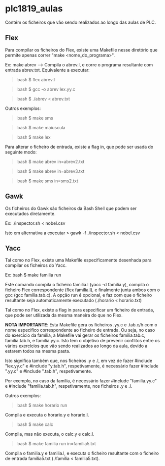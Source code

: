 # plc1819_aulas
Contém os ficheiros que vão sendo realizados ao longo das aulas de PLC.

## Flex
Para compilar os ficheiros do Flex, existe uma Makefile nesse diretório que permite apenas correr "make <nome_do_programa>".

Ex: make abrev --> Compila o abrev.l, e corre o programa resultante com entrada abrev.txt. Equivalente a executar:

> bash $ flex abrev.l

> bash $ gcc -o abrev lex.yy.c

> bash $ ./abrev < abrev.txt

Outros exemplos:

> bash $ make sms

> bash $ make maiuscula

> bash $ make lex

Para alterar o ficheiro de entrada, existe a flag in, que pode ser usada do seguinte modo:

> bash $ make abrev in=abrev2.txt

> bash $ make abrev in=abrev3.txt

> bash $ make sms in=sms2.txt

## Gawk
Os ficheiros do Gawk são ficheiros da Bash Shell que podem ser executados diretamente.

Ex: ./inspector.sh < nobel.csv

Isto em alternativa a executar > gawk -f ./inspector.sh < nobel.csv

## Yacc
Tal como no Flex, existe uma Makefile especificamente desenhada para compilar os ficheiros do Yacc.

Ex: bash $ make familia run

Este comando compila o ficheiro familia.l (yacc -d familia.y), compila o ficheiro Flex correspondente (flex familia.l), e finalmente junta ambos com o gcc (gcc familia.tab.c). A opção run é opcional, e faz com que o ficheiro resultante seja automaticamente executado (./horario < horario.txt)

Tal como no Flex, existe a flag in para especificar um ficheiro de entrada, que pode ser utilizada da mesma maneira do que no Flex.

**NOTA IMPORTANTE**: Esta Makefile gera os ficheiros .yy.c e .tab.c/h com o nome específico correspondente ao ficheiro de entrada. Ou seja, no caso do exercício da família, a Makefile vai gerar os ficheiros familia.tab.c, familia.tab.h, e familia.yy.c. Isto tem o objetivo de prevenir conflitos entre os vários exercícios que vão sendo realizados ao longo da aula, devido a estarem todos na mesma pasta.

Isto significa também que, nos ficheiros .y e .l, em vez de fazer #include "lex.yy.c" e #include "y.tab.h", respetivamente, é necessário fazer #include "<nome>.yy.c" e #include "<nome>.tab.h", respetivamente.
  
Por exemplo, no caso da família, é necessário fazer #include "familia.yy.c" e #include "familia.tab.h", respetivamente, nos ficheiros .y e .l.

Outros exemplos:

> bash $ make horario run

Compila e executa o horario.y e horario.l.

> bash $ make calc

Compila, mas não executa, o calc.y e calc.l.

> bash $ make familia run in=familia5.txt

Compila o familia.y e familia.l, e executa o ficheiro resultante com o ficheiro de entrada familia5.txt (./familia < familia5.txt).
